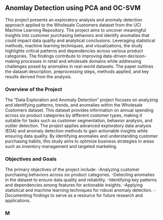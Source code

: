 ## Anomlay Detection using PCA and OC-SVM
This project presents an exploratory analysis and anomaly detection approach applied to the Wholesale Customers dataset from the UCI Machine Learning Repository. The project aims to uncover meaningful insights into customer purchasing behaviors and identify anomalies that could impact data quality and analytical conclusions. Leveraging statistical methods, machine learning techniques, and visualizations, the study highlights critical patterns and dependencies across various product categories. The findings contribute to improving data-driven decision-making processes in retail and wholesale domains while addressing challenges posed by anomalies in real-world datasets. The paper outlines the dataset description, preprocessing steps, methods applied, and key results derived from the analysis.

### Overview of the Project
The ”Data Exploration and Anomaly Detection” project focuses on analyzing and identifying patterns, trends, and anomalies within the Wholesale Customers dataset. This dataset provides information on annual spending across six product categories by different customer types, making it suitable for tasks such as customer segmentation, behavior analysis, and outlier detection. The project applies advanced exploratory data analysis (EDA) and anomaly detection methods to gain actionable insights while ensuring data quality. By identifying anomalies and understanding customer purchasing habits, this study aims to optimize business strategies in areas
such as inventory management and targeted marketing.

### Objectives and Goals
The primary objectives of the project include:
  -Analyzing customer purchasing behaviors across six product categories.
  -Detecting anomalies in the dataset to ensure data quality and reliability.
  -Identifying key patterns and dependencies among features for actionable insights.
  -Applying statistical and machine learning techniques for robust anomaly detection.
  -Documenting findings to serve as a resource for future research and applications.

### M
